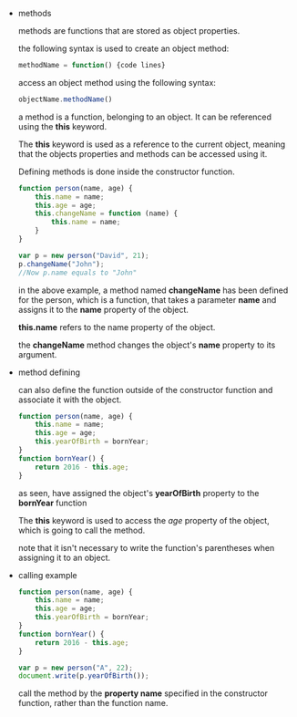 -   methods
    
    methods are functions that are stored as object properties.
    
    the following syntax is used to create an object method:
    
    ```jsx
    methodName = function() {code lines}
    ```
    
    access an object method using the following syntax:
    
    ```jsx
    objectName.methodName()
    ```
    
    a method is a function, belonging to an object. It can be referenced using the **this** keyword.
    
    The **this** keyword is used as a reference to the current object, meaning that the objects properties and methods can be accessed using it.
    
    Defining methods is done inside the constructor function.
    
    ```jsx
    function person(name, age) {
    	this.name = name;
    	this.age = age;
    	this.changeName = function (name) {
    		this.name = name;
    	}
    }
    
    var p = new person("David", 21);
    p.changeName("John");
    //Now p.name equals to "John"
    ```
    
    in the above example, a method named **changeName** has been defined for the person, which is a function, that takes a parameter **name** and assigns it to the **name** property of the object.
    
    **this.name** refers to the name property of the object.
    
    the **changeName** method changes the object's **name** property to its argument.
    
-   method defining
    
    can also define the function outside of the constructor function and associate it with the object.
    
    ```jsx
    function person(name, age) {
    	this.name = name;
    	this.age = age;
    	this.yearOfBirth = bornYear;
    }
    function bornYear() {
    	return 2016 - this.age;
    }
    ```
    
    as seen, have assigned the object's **yearOfBirth** property to the **bornYear** function
    
    The **this** keyword is used to access the _age_ property of the object, which is going to call the method.
    
    note that it isn't necessary to write the function's parentheses when assigning it to an object.
    
-   calling example
    
    ```jsx
    function person(name, age) {
    	this.name = name;
    	this.age = age;
    	this.yearOfBirth = bornYear;
    }
    function bornYear() {
    	return 2016 - this.age;
    }
    
    var p = new person("A", 22);
    document.write(p.yearOfBirth());
    ```
    
    call the method by the **property name** specified in the constructor function, rather than the function name.